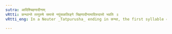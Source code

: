```yaml
---
sutra: आदिश्चिहणादीनाम्
vRtti: कन्थान्ते तत्पुरुषे समासे नपुंसकलिङ्गे चिहणादीनामादिरुदात्तो भवति ॥
vRtti_eng: In a Neuter _Tatpurusha_ ending in कन्था, the first syllable of चिहण &c have the acute.

---
```

